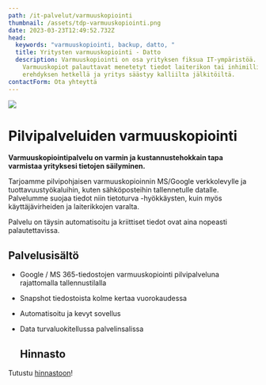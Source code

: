 ```yaml
---
path: /it-palvelut/varmuuskopiointi
thumbnail: /assets/tdp-varmuuskopiointi.png
date: 2023-03-23T12:49:52.732Z
head:
  keywords: "varmuuskopiointi, backup, datto, "
  title: Yritysten varmuuskopiointi - Datto
  description: Varmuuskopiointi on osa yrityksen fiksua IT-ympäristöä.
    Varmuuskopiot palauttavat menetetyt tiedot laiterikon tai inhimillisen
    erehdyksen hetkellä ja yritys säästyy kalliilta jälkitöiltä.
contactForm: Ota yhteyttä
---
```

![](/assets/tdp-varmuuskopiointi.png)

# Pilvipalveluiden varmuuskopiointi

**Varmuuskopiointipalvelu on varmin ja kustannustehokkain tapa varmistaa yrityksesi tietojen säilyminen.**

Tarjoamme pilvipohjaisen varmuuskopioinnin MS/Google verkkolevylle ja tuottavuustyökaluihin, kuten sähköposteihin tallennetulle datalle. Palvelumme suojaa tiedot niin tietoturva -hyökkäysten, kuin myös käyttäjävirheiden ja laiterikkojen varalta.

Palvelu on täysin automatisoitu ja kriittiset tiedot ovat aina nopeasti palautettavissa.

## Palvelusisältö

* Google / MS 365-tiedostojen varmuuskopiointi pilvipalveluna rajattomalla tallennustilalla
* Snapshot tiedostoista kolme kertaa vuorokaudessa
* Automatisoitu ja kevyt sovellus
* Data turvaluokitellussa palvelinsalissa


  <HeroBlock bgColor="brand" imageAlign="left">

  <div className="HeroBlockImage">



  </div>

  <div className="HeroBlockContent">

  ## H﻿innasto

  </div>

  </HeroBlock>


T﻿utustu [hinnastoon](https://www.tdp.fi/yritys/hinnasto)!